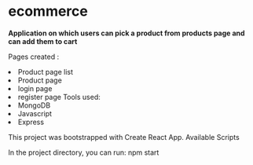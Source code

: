 # ecommerce

<b>Application on which users can pick a product from products page and can add them to cart</b>

Pages created :
<li>
Product page list
<li>
Product page
<li>
login page
<li>
register page
Tools used:

<li>
MongoDB
<li>
Javascript
<li>
Express


This project was bootstrapped with Create React App.
Available Scripts

In the project directory, you can run:
npm start

